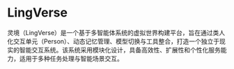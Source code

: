 # LingVerse
灵境（LingVerse）是一个基于多智能体系统的虚拟世界构建平台，旨在通过类人化交互单元（Person）、动态记忆管理、模型切换与工具整合，打造一个独立于现实的智能交互系统。该系统采用模块化设计，具备高效性、扩展性和个性化服务能力，适用于多种任务处理与智能场景交互。
